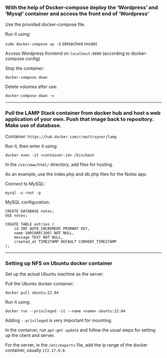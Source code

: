 ### With the help of Docker-compose deploy the ‘Wordpress’ and ‘Mysql’ container and access the front end of ‘Wordpress’

Use the provided docker-compose file.

Run it using: 

```sudo docker-compose up -d``` (detached mode)

Access Wordpress frontend on ```localhost:8080``` (according to docker-compose config)

Stop the container:

```docker-compose down ```

Delete volumes after use:

```docker-compose down -v```

---
### Pull the LAMP Stack container from docker hub and host a web application of your own. Push that image back to repository. Make use of database.

Container: ```https://hub.docker.com/r/mattrayner/lamp```

Run it, then enter it using:

```docker exec -it <container-id> /bin/bash```

In the ``` /var/www/html/ ``` directory, add files for hosting.

As an example, use the index.php and db.php files for the Notes app.

Connect to MySQL:

```mysql -u root -p```

MySQL configuration:

```
CREATE DATABASE notes;
USE notes;

CREATE TABLE entries (
    id INT AUTO_INCREMENT PRIMARY KEY,
    name VARCHAR(100) NOT NULL,
    message TEXT NOT NULL,
    created_at TIMESTAMP DEFAULT CURRENT_TIMESTAMP
);
```
---
### Setting up NFS on Ubuntu docker container

Set up the actual Ubuntu machine as the server.

Pull the Ubuntu docker container:

```docker pull ubuntu:22.04```

Run it using:

```docker run --privileged -it --name <name> ubuntu:22.04```

Adding ```--privileged``` is very important for mounting.

In the container, run ```apt-get update``` and follow the usual steps for setting up the client and server.

For the server, in the ```/etc/exports``` file, add the ip range of the docker container, usually ```172.17.0.0```.
